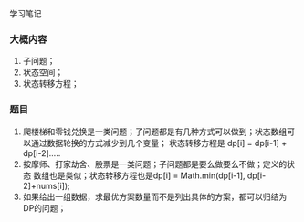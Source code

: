 学习笔记
### 大概内容
1. 子问题；
2. 状态空间；
3. 状态转移方程；

### 题目
1. 爬楼梯和零钱兑换是一类问题；子问题都是有几种方式可以做到；状态数组可以通过数据轮换的方式减少到几个变量；
状态转移方程是 dp[i] = dp[i-1] + dp[i-2].....
2. 按摩师、打家劫舍、股票是一类问题；子问题都是要么做要么不做；定义的状态
数组也是类似；状态转移方程也是dp[i] = Math.min(dp[i-1], dp[i-2]+nums[i]);
3. 如果给出一组数据，求最优方案数量而不是列出具体的方案，都可以归结为DP的问题；
